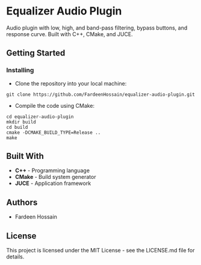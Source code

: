 # Equalizer Audio Plugin

Audio plugin with low, high, and band-pass filtering, bypass buttons, and response curve. Built with C++, CMake, and JUCE.

## Getting Started

### Installing

- Clone the repository into your local machine:

```
git clone https://github.com/FardeenHossain/equalizer-audio-plugin.git
```

- Compile the code using CMake:

```
cd equalizer-audio-plugin
mkdir build
cd build
cmake -DCMAKE_BUILD_TYPE=Release ..
make
```

## Built With

- **C++** - Programming language
- **CMake** - Build system generator
- **JUCE** - Application framework

## Authors

- Fardeen Hossain

## License

This project is licensed under the MIT License - see the LICENSE.md file for details.
